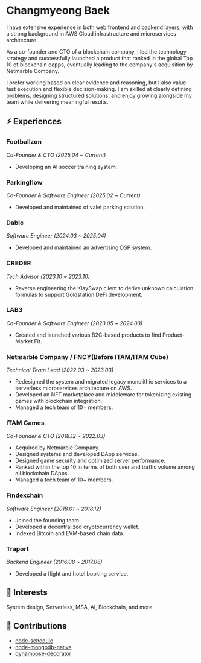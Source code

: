# Changmyeong Baek

I have extensive experience in both web frontend and backend layers, with a strong background in AWS Cloud infrastructure and microservices architecture.

As a co-founder and CTO of a blockchain company, I led the technology strategy and successfully launched a product that ranked in the global Top 10 of blockchain dapps, eventually leading to the company's acquisition by Netmarble Company.

I prefer working based on clear evidence and reasoning, but I also value fast execution and flexible decision-making. I am skilled at clearly defining problems, designing structured solutions, and enjoy growing alongside my team while delivering meaningful results.

## ⚡ Experiences

### Footballzon
*Co-Founder & CTO (2025.04 ~ Current)*
- Developing an AI soccer training system.

### Parkingflow
*Co-Founder & Software Engineer (2025.02 ~ Current)*
- Developed and maintained of valet parking solution.

### Dable
*Software Engineer (2024.03 ~ 2025.04)*
- Developed and maintained an advertising DSP system.

### CREDER
*Tech Advisor (2023.10 ~ 2023.10)*
- Reverse engineering the KlaySwap client to derive unknown calculation formulas to support Goldstation DeFi development.

### LAB3
*Co-Founder & Software Engineer (2023.05 ~ 2024.03)*
- Created and launched various B2C-based products to find Product-Market Fit.

### Netmarble Company / FNCY(Before ITAM/ITAM Cube)
*Technical Team Lead (2022.03 ~ 2023.03)*
- Redesigned the system and migrated legacy monolithic services to a serverless microservices architecture on AWS.
- Developed an NFT marketplace and middleware for tokenizing existing games with blockchain integration.
- Managed a tech team of 10+ members.

### ITAM Games
*Co-Founder & CTO (2018.12 ~ 2022.03)*
- Acquired by Netmarble Company.
- Designed systems and developed DApp services.
- Designed game security and optimized server performance.
- Ranked within the top 10 in terms of both user and traffic volume among all blockchain DApps.
- Managed a tech team of 10+ members.

### Findexchain
*Software Engineer (2018.01 ~ 2018.12)*
- Joined the founding team.
- Developed a decentralized cryptocurrency wallet.
- Indexed Bitcoin and EVM-based chain data.

### Traport
*Backend Engineer (2016.08 ~ 2017.08)*
- Developed a flight and hotel booking service.

## 🔭 Interests
System design, Serverless, MSA, AI, Blockchain, and more.

## 👯 Contributions
- [node-schedule](https://github.com/node-schedule/node-schedule/pull/583)
- [node-mongodb-native](https://github.com/mongodb/node-mongodb-native/pull/2147)
- [dynamoose-decorator](https://github.com/p1ayground/dynamoose-decorator)
